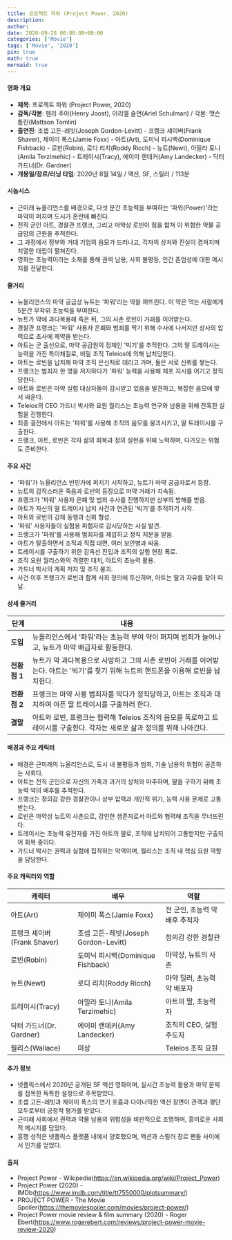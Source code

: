 ```yaml
---
title: 프로젝트 파워 (Project Power, 2020)
description: 
author: 
date: 2020-09-28 00:00:00+00:00
categories: ['Movie']
tags: ['Movie', '2020']
pin: true
math: true
mermaid: true
---
```

#### 영화 개요

- **제목**: 프로젝트 파워 (Project Power, 2020)  
- **감독/각본**: 헨리 주아(Henry Joost), 아리엘 슐먼(Ariel Schulman) / 각본: 맷슨 톰린(Mattson Tomlin)  
- **출연진**: 조셉 고든-레빗(Joseph Gordon-Levitt) - 프랭크 셰이버(Frank Shaver), 제이미 폭스(Jamie Foxx) - 아트(Art), 도미닉 피시백(Dominique Fishback) - 로빈(Robin), 로디 리치(Roddy Ricch) - 뉴트(Newt), 아밀라 토니(Amila Terzimehic) - 트레이시(Tracy), 에이미 랜데커(Amy Landecker) - 닥터 가드너(Dr. Gardner)  
- **개봉일/장르/러닝 타임**: 2020년 8월 14일 / 액션, SF, 스릴러 / 113분  

#### 시놉시스

- 근미래 뉴올리언스를 배경으로, 다섯 분간 초능력을 부여하는 '파워(Power)'라는 마약이 퍼지며 도시가 혼란에 빠진다.  
- 전직 군인 아트, 경찰관 프랭크, 그리고 마약상 로빈이 힘을 합쳐 이 위험한 약물 공급망의 근원을 추적한다.  
- 그 과정에서 정부와 거대 기업의 음모가 드러나고, 각자의 상처와 진실이 겹쳐지며 치열한 대립이 펼쳐진다.  
- 영화는 초능력이라는 소재를 통해 권력 남용, 사회 불평등, 인간 존엄성에 대한 메시지를 전달한다.  

#### 줄거리

- 뉴올리언스의 마약 공급상 뉴트는 '파워'라는 약을 퍼뜨린다. 이 약은 먹는 사람에게 5분간 무작위 초능력을 부여한다.  
- 뉴트가 약에 과다복용해 죽은 뒤, 그의 사촌 로빈이 거래를 이어받는다.  
- 경찰관 프랭크는 '파워' 사용자 은폐와 범죄를 막기 위해 수사에 나서지만 상사의 압력으로 조사에 제약을 받는다.  
- 아트는 군 출신으로, 마약 공급원의 정체인 '빅기'를 추적한다. 그의 딸 트레이시는 능력을 가진 특이체질로, 비밀 조직 Teleios에 의해 납치당한다.  
- 아트는 로빈을 납치해 마약 조직 은신처로 데리고 가며, 둘은 서로 신뢰를 쌓는다.  
- 프랭크는 범죄자 한 명을 저지하다가 '파워' 능력을 사용해 체포 지시를 어기고 정직당한다.  
- 아트와 로빈은 마약 실험 대상자들이 감시받고 있음을 발견하고, 복잡한 음모에 맞서 싸운다.  
- Teleios의 CEO 가드너 박사와 요원 월리스는 초능력 연구와 남용을 위해 잔혹한 실험을 진행한다.  
- 최종 결전에서 아트는 '파워'를 사용해 조직의 음모를 붕괴시키고, 딸 트레이시를 구출한다.  
- 프랭크, 아트, 로빈은 각자 삶의 회복과 정의 실현을 위해 노력하며, 다가오는 위협도 준비한다.  

#### 주요 사건

- '파워'가 뉴올리언스 빈민가에 퍼지기 시작하고, 뉴트가 마약 공급자로서 등장.  
- 뉴트의 갑작스러운 죽음과 로빈의 등장으로 마약 거래가 지속됨.  
- 프랭크가 '파워' 사용자 은폐 및 범죄 수사를 진행하지만 상부의 방해를 받음.  
- 아트가 자신의 딸 트레이시 납치 사건과 연관된 '빅기'를 추적하기 시작.  
- 아트와 로빈의 강제 동행과 신뢰 형성.  
- '파워' 사용자들이 실험용 피험자로 감시당하는 사실 발견.  
- 프랭크가 '파워'를 사용해 범죄자를 제압하고 정직 처분을 받음.  
- 아트가 탈출하면서 조직과 직접 대면, 여러 보안병과 싸움.  
- 트레이시를 구출하기 위한 감옥선 진입과 조직의 실험 현장 폭로.  
- 조직 요원 월리스와의 격렬한 대치, 아트의 초능력 활용.  
- 가드너 박사의 계획 저지 및 조직 붕괴.  
- 사건 이후 프랭크가 로빈과 함께 사회 정의에 투신하며, 아트는 딸과 자유를 찾아 떠남.  

#### 상세 줄거리

| **단계**    | **내용**                                                                                                                            |
|-------------|-------------------------------------------------------------------------------------------------------------------------------------|
| **도입**    | 뉴올리언스에서 '파워'라는 초능력 부여 약이 퍼지며 범죄가 늘어나고, 뉴트가 마약 배급자로 활동한다.                                   |
| **전환점 1** | 뉴트가 약 과다복용으로 사망하고 그의 사촌 로빈이 거래를 이어받는다. 아트는 '빅기'를 찾기 위해 뉴트의 핸드폰을 이용해 로빈을 납치한다.   |
| **전환점 2** | 프랭크는 마약 사용 범죄자를 막다가 정직당하고, 아트는 조직과 대치하며 아픈 딸 트레이시를 구출하러 한다.                              |
| **결말**    | 아트와 로빈, 프랭크는 협력해 Teleios 조직의 음모를 폭로하고 트레이시를 구출한다. 각자는 새로운 삶과 정의를 위해 나아간다.              |

#### 배경과 주요 캐릭터

- 배경은 근미래의 뉴올리언스로, 도시 내 불평등과 범죄, 기술 남용의 위험이 공존하는 사회다.  
- 아트는 전직 군인으로 자신의 가족과 과거의 상처와 마주하며, 딸을 구하기 위해 초능력 약의 배후를 추적한다.  
- 프랭크는 정의감 강한 경찰관이나 상부 압력과 개인적 위기, 능력 사용 문제로 고통받는다.  
- 로빈은 마약상 뉴트의 사촌으로, 강인한 생존자로서 아트와 협력해 조직을 무너뜨린다.  
- 트레이시는 초능력 유전자를 가진 아트의 딸로, 조직에 납치되어 고통받지만 구출되어 회복 중이다.  
- 가드너 박사는 권력과 실험에 집착하는 악역이며, 월리스는 조직 내 핵심 요원 역할을 담당한다.  

#### 주요 캐릭터와 역할

| **캐릭터**      | **배우**                | **역할**                      |
|-----------------|-------------------------|-------------------------------|
| 아트(Art)       | 제이미 폭스(Jamie Foxx)  | 전 군인, 초능력 약 배후 추적자  |
| 프랭크 셰이버(Frank Shaver) | 조셉 고든-레빗(Joseph Gordon-Levitt) | 정의감 강한 경찰관              |
| 로빈(Robin)     | 도미닉 피시백(Dominique Fishback) | 마약상, 뉴트의 사촌            |
| 뉴트(Newt)      | 로디 리치(Roddy Ricch)    | 마약 딜러, 초능력 약 배포자     |
| 트레이시(Tracy) | 아밀라 토니(Amila Terzimehic) | 아트의 딸, 초능력자              |
| 닥터 가드너(Dr. Gardner)  | 에이미 랜데커(Amy Landecker) | 조직의 CEO, 실험 주도자          |
| 월리스(Wallace) | 미상                     | Teleios 조직 요원              |

#### 추가 정보

- 넷플릭스에서 2020년 공개된 SF 액션 영화이며, 실시간 초능력 활용과 마약 문제를 접목한 독특한 설정으로 주목받았다.  
- 조셉 고든-레빗과 제이미 폭스의 연기 호흡과 다이나믹한 액션 장면이 관객과 평단 모두로부터 긍정적 평가를 받았다.  
- 근미래 사회에서 권력과 약물 남용의 위험성을 비판적으로 조명하며, 흥미로운 사회적 메시지를 담았다.  
- 흥행 성적은 넷플릭스 플랫폼 내에서 양호했으며, 액션과 스릴러 장르 팬들 사이에서 인기를 얻었다.  

#### 출처

- Project Power - Wikipedia(https://en.wikipedia.org/wiki/Project_Power)  
- Project Power (2020) - IMDb(https://www.imdb.com/title/tt7550000/plotsummary/)  
- PROJECT POWER - The Movie Spoiler(https://themoviespoiler.com/movies/project-power/)  
- Project Power movie review & film summary (2020) - Roger Ebert(https://www.rogerebert.com/reviews/project-power-movie-review-2020)
